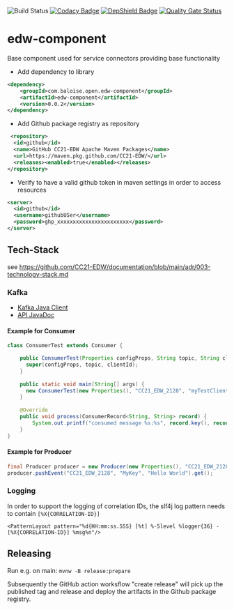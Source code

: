 ![Build Status](https://github.com/CC21-EDW/edw-component/workflows/CI/badge.svg)
[![Codacy Badge](https://app.codacy.com/project/badge/Grade/72c79a99b2c34d92b3fc495f5a455735)](https://www.codacy.com/gh/CC21-EDW/edw-component/dashboard?utm_source=github.com&amp;utm_medium=referral&amp;utm_content=CC21-EDW/edw-component&amp;utm_campaign=Badge_Grade)
[![DepShield Badge](https://depshield.sonatype.org/badges/CC21-EDW/edw-component/depshield.svg)](https://depshield.github.io)
[![Quality Gate Status](https://sonarcloud.io/api/project_badges/measure?project=CC21-EDW_edw-component&metric=alert_status)](https://sonarcloud.io/summary/new_code?id=CC21-EDW_edw-component)

# edw-component
Base component used for service connectors providing base functionality
- Add dependency to library
```XML
<dependency>
    <groupId>com.baloise.open.edw-component</groupId>
    <artifactId>edw-component</artifactId>
    <version>0.0.2</version>
</dependency>
```
- Add Github package registry as repository
```XML
 <repository>
  <id>github</id>
  <name>GitHub CC21-EDW Apache Maven Packages</name>
  <url>https://maven.pkg.github.com/CC21-EDW/</url>
  <releases><enabled>true</enabled></releases>
</repository>
```
- Verify to have a valid github token in maven settings in order to access resources
```XML
<server>
  <id>github</id>
  <username>githubUSer</username>
  <password>ghp_xxxxxxxxxxxxxxxxxxxxxxx</password>
</server>
`````

## Tech-Stack
see https://github.com/CC21-EDW/documentation/blob/main/adr/003-technology-stack.md

### Kafka
- [Kafka Java Client](https://docs.confluent.io/clients-kafka-java/current/overview.html)
- [API JavaDoc](https://docs.confluent.io/platform/current/clients/javadocs/javadoc/index.html)

#### Example for Consumer
```Java
class ConsumerTest extends Consumer {

    public ConsumerTest(Properties configProps, String topic, String clientId) {
      super(configProps, topic, clientId);
    }
    
    public static void main(String[] args) {
      new ConsumerTest(new Properties(), "CC21_EDW_2128", "myTestClient").run();
    }
    
    @Override 
    public void process(ConsumerRecord<String, String> record) {
        System.out.printf("consumed message %s:%s", record.key(), record.value());
    }
}
```

#### Example for Producer
```Java
final Producer producer = new Producer(new Properties(), "CC21_EDW_2128", "stravaConnect");
producer.pushEvent("CC21_EDW_2128", "MyKey", "Hello World").get();
```

### Logging
In order to support the logging of correlation IDs, the slf4j log pattern needs to contain ```[%X{CORRELATION-ID}]```
```
<PatternLayout pattern="%d{HH:mm:ss.SSS} [%t] %-5level %logger{36} - [%X{CORRELATION-ID}] %msg%n"/>
```

## Releasing

Run e.g. on main: `mvnw -B release:prepare`

Subsequently the GitHub action worksflow "create release" will pick up the published tag and release and deploy the artifacts in the Github package registry.
